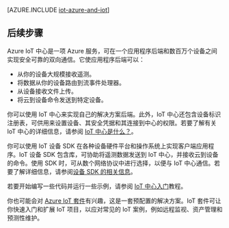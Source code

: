 <properties
 pageTitle="面向物联网的 Azure 解决方案 | Azure"
 description="Azure 上 IoT 的概述，包括一个解决方案体系结构示例以及它如何与 Azure IoT 中心、设备 SDK 和预配置解决方案关联"
 services="iot-hub"
 documentationCenter=""
 authors="dominicbetts"
 manager="timlt"
 editor=""/>  


<tags
 ms.service="iot-hub"
 ms.devlang="na"
 ms.topic="get-started-article"
 ms.tgt_pltfrm="na"
 ms.workload="na"
 ms.date="10/05/2016"
 wacn.date="11/07/2016"
 ms.author="dobett"/>  


[AZURE.INCLUDE [iot-azure-and-iot](../../includes/iot-azure-and-iot.md)]

## 后续步骤

Azure IoT 中心是一项 Azure 服务，可在一个应用程序后端和数百万个设备之间实现安全可靠的双向通信。它使应用程序后端可以：

- 从你的设备大规模接收遥测。
- 将数据从你的设备路由到流事件处理器。
- 从设备接收文件上传。
- 将云到设备命令发送到特定设备。

你可以使用 IoT 中心来实现自己的解决方案后端。此外，IoT 中心还包含设备标识注册表，可供用来设置设备、其安全凭据和其连接到中心的权限。若要了解有关 IoT 中心的详细信息，请参阅 [IoT 中心是什么？][lnk-iot-hub]。


你可以使用 IoT 设备 SDK 在各种设备硬件平台和操作系统上实现客户端应用程序。IoT 设备 SDK 包含库，可协助将遥测数据发送到 IoT 中心，并接收云到设备的命令。使用 SDK 时，可从数个网络协议中进行选择，以便与 IoT 中心通信。若要了解详细信息，请参阅[设备 SDK 的相关信息][lnk-device-sdks]。

若要开始编写一些代码并运行一些示例，请参阅 [IoT 中心入门][lnk-getstarted]教程。

你也可能会对 [Azure IoT 套件][lnk-iot-suite]有兴趣，这是一套预配置的解决方案。IoT 套件可让你快速入门和扩展 IoT 项目，以应对常见的 IoT 案例，例如远程监视、资产管理和预测性维护。

[lnk-getstarted]: /documentation/articles/iot-hub-csharp-csharp-getstarted/
[lnk-device-sdks]: https://github.com/Azure/azure-iot-sdks/blob/master/readme.md
[lnk-iot-hub]: /documentation/articles/iot-hub-what-is-iot-hub/
[lnk-iot-suite]: /documentation/services/iot-suite/
[lnk-iotdev]: /develop/iot/

<!---HONumber=Mooncake_0321_2016-->